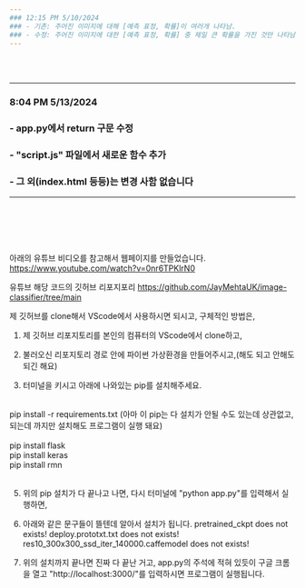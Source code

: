 ```yaml
---
### 12:15 PM 5/10/2024
### - 기존: 주어진 이미지에 대해 [예측 표정, 확률]이 여러개 나타남.
### - 수정: 주어진 이미지에 대한 [예측 표정, 확률] 중 제일 큰 확률을 가진 것만 나타남
---
```

<br/><br/>

---
### 8:04 PM 5/13/2024
### - app.py에서 return 구문 수정
### - "script.js" 파일에서 새로운 함수 추가
### - 그 외(index.html 등등)는 변경 사함 없습니다
---

<br/><br/><br/><br/>



아래의 유튜브 비디오를 참고해서 웹페이지를 만들었습니다.
https://www.youtube.com/watch?v=0nr6TPKlrN0

유튜브 해당 코드의 깃허브 리포지포리
https://github.com/JayMehtaUK/image-classifier/tree/main



제 깃허브를 clone해서 VScode에서 사용하시면 되시고,
구체적인 방법은,

1. 제 깃허브 리포지토리를 본인의 컴퓨터의 VScode에서 clone하고,

2. 불러오신 리포지토리 경로 안에 파이썬 가상환경을 만들어주시고,(해도 되고 안해도 되긴 해요)

3. 터미널을 키시고 아래에 나와있는 pip를 설치해주세요.
<br/>
pip install -r requirements.txt (아마 이 pip는 다 설치가 안될 수도 있는데 상관없고, 되는데 까지만 설치해도 프로그램이 실행 돼요)
<br/><br/>
pip install flask
<br/>
pip install keras
<br/>
pip install rmn
<br/><br/>

5. 위의 pip 설치가 다 끝나고 나면, 다시 터미널에 "python app.py"를 입력해서 실행하면,

6. 아래와 같은 문구들이 뜰텐데 알아서 설치가 됩니다.
pretrained_ckpt does not exists!
deploy.prototxt.txt does not exists!
res10_300x300_ssd_iter_140000.caffemodel does not exists!

7. 위의 설치까지 끝나면 진짜 다 끝난 거고, app.py의 주석에 적혀 있듯이 구글 크롬을 열고 "http://localhost:3000/"를 입력하시면 프로그램이 실행됩니다.
